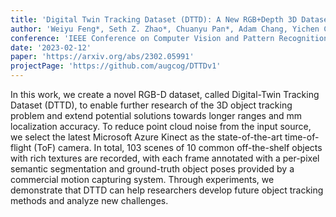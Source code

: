 ```yaml
---
title: 'Digital Twin Tracking Dataset (DTTD): A New RGB+Depth 3D Dataset for Longer-Range Object Tracking Applications'
author: 'Weiyu Feng*, Seth Z. Zhao*, Chuanyu Pan*, Adam Chang, Yichen Chen, Zekun Wang, Allen Y. Yang'
conference: 'IEEE Conference on Computer Vision and Pattern Recognition (CVPR), 2023, the 2nd Workshop Challenge on Vision Datasets Understanding'
date: '2023-02-12'
paper: 'https://arxiv.org/abs/2302.05991'
projectPage: 'https://github.com/augcog/DTTDv1'
---
```

In this work, we create a novel RGB-D dataset, called Digital-Twin Tracking Dataset (DTTD), to enable further research of the 3D object tracking problem and extend potential solutions towards longer ranges and mm localization accuracy. To reduce point cloud noise from the input source, we select the latest Microsoft Azure Kinect as the state-of-the-art time-of-flight (ToF) camera. In total, 103 scenes of 10 common off-the-shelf objects with rich textures are recorded, with each frame annotated with a per-pixel semantic segmentation and ground-truth object poses provided by a commercial motion capturing system. Through experiments, we demonstrate that DTTD can help researchers develop future object tracking methods and analyze new challenges. 